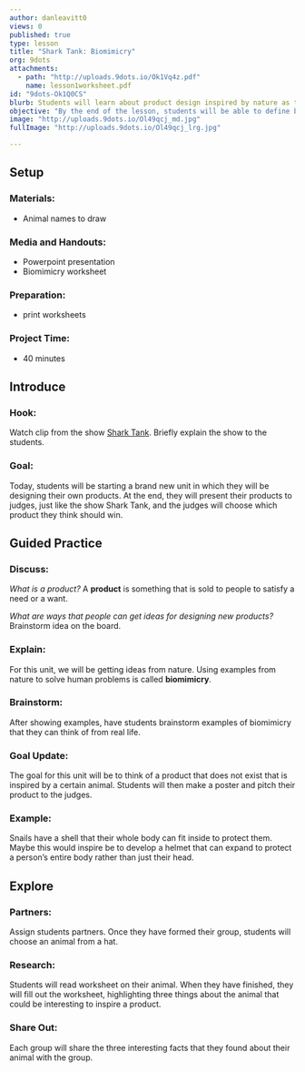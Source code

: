 ```yaml
---
author: danleavitt0
views: 0
published: true
type: lesson
title: "Shark Tank: Biomimicry"
org: 9dots
attachments: 
  - path: "http://uploads.9dots.io/Ok1Vq4z.pdf"
    name: lesson1worksheet.pdf
id: "9dots-Ok1Q0CS"
blurb: Students will learn about product design inspired by nature as they create a product for a Shark Tank style competition.
objective: "By the end of the lesson, students will be able to define biomimicry, explain what a product is, and analyze useful characteristics about their assigned animal."
image: "http://uploads.9dots.io/Ol49qcj_md.jpg"
fullImage: "http://uploads.9dots.io/Ol49qcj_lrg.jpg"

---
```


## Setup

### Materials:

- Animal names to draw

### Media and Handouts:

- Powerpoint presentation
- Biomimicry worksheet

### Preparation:

- print worksheets

### Project Time:

- 40 minutes

## Introduce

### Hook:
Watch clip from the show [Shark Tank](https://www.youtube.com/watch?v=Va_YvHaewOc). Briefly explain the show to the students.

### Goal:
Today, students will be starting a brand new unit in which they will be designing their own products.  At the end, they will present their products to judges, just like the show Shark Tank, and the judges will choose which product they think should win.

## Guided Practice

### Discuss:
_What is a product?_
A **product** is something that is sold to people to satisfy a need or a want.

_What are ways that people can get ideas for designing new products?_
Brainstorm idea on the board.

### Explain:
For this unit, we will be getting ideas from nature.  Using examples from nature to solve human problems is called **biomimicry**.

### Brainstorm:
After showing examples, have students brainstorm examples of biomimicry that they can think of from real life.

### Goal Update:
The goal for this unit will be to think of a product that does not exist that is inspired by a certain animal.  Students will then make a poster and pitch their product to the judges.

### Example:
Snails have a shell that their whole body can fit inside to protect them.  Maybe this would inspire be to develop a helmet that can expand to protect a person’s entire body rather than just their head.

## Explore

### Partners:
Assign students partners. Once they have formed their group, students will choose an animal from a hat.

### Research:
Students will read worksheet on their animal. When they have finished, they will fill out the worksheet, highlighting three things about the animal that could be interesting to inspire a product.

### Share Out:
Each group will share the three interesting facts that they found about their animal with the group.
